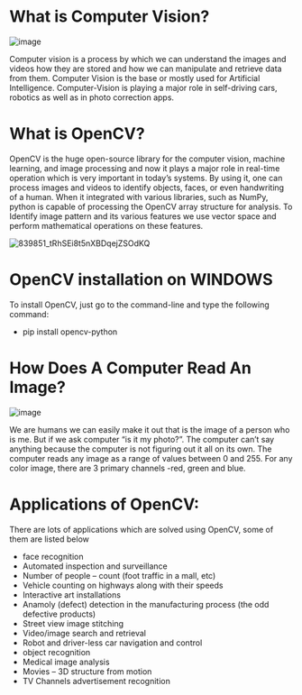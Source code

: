# What is Computer Vision?

![image](https://user-images.githubusercontent.com/90493668/151162852-dd09e9eb-f2f8-4c7d-bc84-d70183c030f5.png)

Computer vision is a process by which we can understand the images and videos how they are stored and how we can manipulate and retrieve data from them. Computer Vision is the base or mostly used for Artificial Intelligence. Computer-Vision is playing a major role in self-driving cars, robotics as well as in photo correction apps. 

# What is OpenCV?

OpenCV is the huge open-source library for the computer vision, machine learning, and image processing and now it plays a major role in real-time operation which is very important in today’s systems. By using it, one can process images and videos to identify objects, faces, or even handwriting of a human. When it integrated with various libraries, such as NumPy, python is capable of processing the OpenCV array structure for analysis. To Identify image pattern and its various features we use vector space and perform mathematical operations on these features. 

![839851_tRhSEi8t5nXBDqejZSOdKQ](https://user-images.githubusercontent.com/90493668/151046741-9cd37db3-94ae-4369-9262-a144d93ff837.png)

# OpenCV installation on WINDOWS

To install OpenCV, just go to the command-line and type the following command:

- pip install opencv-python

# How Does A Computer Read An Image? 

![image](https://user-images.githubusercontent.com/90493668/151163251-1e0991b0-e30e-4135-936d-c4a249247010.png)

We are humans we can easily make it out that is the image of a person who is me. But if we ask computer “is it my photo?”. The computer can’t say anything because the computer is not figuring out it all on its own. 
The computer reads any image as a range of values between 0 and 255. For any color image, there are 3 primary channels -red, green and blue.

# Applications of OpenCV: 

There are lots of applications which are solved using OpenCV, some of them are listed below 

- face recognition
-	Automated inspection and surveillance
-	Number of people – count (foot traffic in a mall, etc)
-	Vehicle counting on highways along with their speeds
-	Interactive art installations
-	Anamoly (defect) detection in the manufacturing process (the odd defective products)
-	Street view image stitching
-	Video/image search and retrieval
-	Robot and driver-less car navigation and control
-	object recognition
-	Medical image analysis
-	Movies – 3D structure from motion
-	TV Channels advertisement recognition

